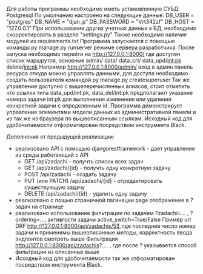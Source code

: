 Для работы программы необходимо иметь установленную СУБД Postgresql По умолчанию настроено на следующие данные: DB_USER = "postgres" DB_NAME = "djan_p" DB_PASSWORD = "Vrt342zf" DB_HOST = "127.0.0.1" При использовании других учетных данных к БД, необходимо скорректировать в разделе "settings.py" Также необходимо наличие модулей из requirements.txt Программа запускается с помощью команды py  manage.py runserver  режиме сервера разработчика. После запуска необходимо перейти на http://127.0.0.1:8000/ где доступен список  маршрутов, 
основные admin/
data/
data_crt/
data_upd/<int:pk>
delete/<int:pk>
Например http://127.0.0.1:8000/admin/ вход в админ панель ресурса откуда можно управлять данными, для доступа необходимо создать пользователя командой   py  manage.py createsuperuser
Так же управление доступно с вышеперечисленных алиасов, стоит отметить что ссылки типа data_upd/int:pk, data_del/int:pk предполагают указание номера задачи int:pk для выполнения изменения или удаления конкретной задачи с определенным id.
Программа демонстрирует управление элементами модели данных из административной панели и из так же из браузера по вышеописанным ссылкам. Исходный код для удобочитаемости отформатирован посредством инструмента Black.

Дополнения от предыдущей реализации:
- реализовано API с помощью djangorestframework - дает управление из среды работающий с API
  - GET /api/zadachi - получть список всех задач
  - GET /api/zadachi/{id} - получть одну конкретную задачу
  - POST /api/zadachi - создать задачу
  - PUT (или PATCH) /api/zadachi/{id} - отредактировать существующую задачу
  - DELETE /api/zadachi/{id} - удалить одну задачу
- реализовано с пощью страничной пагинации  page отображение в 7 задач на странице
- реализовано использование фильтрации по задачам ?zadachi=... , ?ordering=..., активгости задачи active_switch=True/False
Пример url DRF http://127.0.0.1:8000/api/zadachis/53, где последнее число номер задачи и применимы вышеописанные методы, корректность ввода эндпоитов смотреть выше
Фильтрация http://127.0.0.1:8000/api/zadachis?.... , где после ? указывается способ фильтрации из описанных выше
- Исходный код для удобочитаемости так же отформатирован посредством инструмента Black.